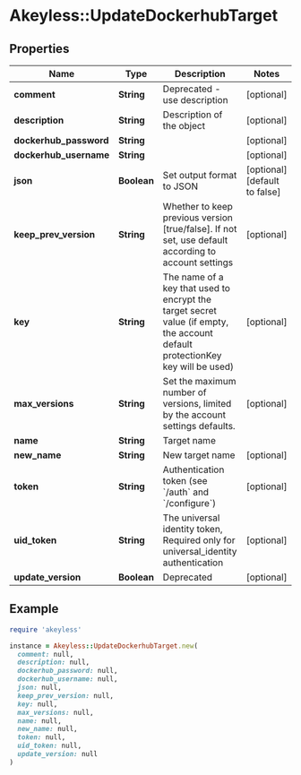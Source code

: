 # Akeyless::UpdateDockerhubTarget

## Properties

| Name | Type | Description | Notes |
| ---- | ---- | ----------- | ----- |
| **comment** | **String** | Deprecated - use description | [optional] |
| **description** | **String** | Description of the object | [optional] |
| **dockerhub_password** | **String** |  | [optional] |
| **dockerhub_username** | **String** |  | [optional] |
| **json** | **Boolean** | Set output format to JSON | [optional][default to false] |
| **keep_prev_version** | **String** | Whether to keep previous version [true/false]. If not set, use default according to account settings | [optional] |
| **key** | **String** | The name of a key that used to encrypt the target secret value (if empty, the account default protectionKey key will be used) | [optional] |
| **max_versions** | **String** | Set the maximum number of versions, limited by the account settings defaults. | [optional] |
| **name** | **String** | Target name |  |
| **new_name** | **String** | New target name | [optional] |
| **token** | **String** | Authentication token (see &#x60;/auth&#x60; and &#x60;/configure&#x60;) | [optional] |
| **uid_token** | **String** | The universal identity token, Required only for universal_identity authentication | [optional] |
| **update_version** | **Boolean** | Deprecated | [optional] |

## Example

```ruby
require 'akeyless'

instance = Akeyless::UpdateDockerhubTarget.new(
  comment: null,
  description: null,
  dockerhub_password: null,
  dockerhub_username: null,
  json: null,
  keep_prev_version: null,
  key: null,
  max_versions: null,
  name: null,
  new_name: null,
  token: null,
  uid_token: null,
  update_version: null
)
```

